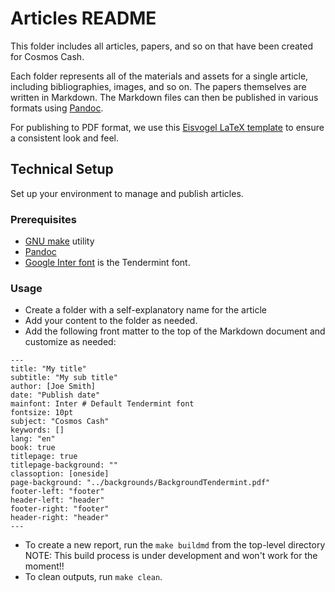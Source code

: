 # Articles README

This folder includes all articles, papers, and so on that have been created for Cosmos Cash. 

Each folder represents all of the materials and assets for a single article, including bibliographies, images, and so on. The papers themselves are written in Markdown. The Markdown files can then be published in various formats using [Pandoc](https://pandoc.org/MANUAL.html). 

For publishing to PDF format, we use this [Eisvogel LaTeX template](https://github.com/Wandmalfarbe/pandoc-latex-template) to ensure a consistent look and feel. 

## Technical Setup

Set up your environment to manage and publish articles.


### Prerequisites

- [GNU make](https://www.gnu.org/software/make/) utility
- [Pandoc](https://pandoc.org/installing.html)
- [Google Inter font](https://fonts.google.com/specimen/Inter) is the Tendermint font. 

### Usage

- Create a folder with a self-explanatory name for the article
- Add your content to the folder as needed.
- Add the following front matter to the top of the Markdown document and customize as needed:

```
---
title: "My title"
subtitle: "My sub title"
author: [Joe Smith]
date: "Publish date"
mainfont: Inter # Default Tendermint font
fontsize: 10pt
subject: "Cosmos Cash"
keywords: []
lang: "en"
book: true
titlepage: true
titlepage-background: ""
classoption: [oneside]
page-background: "../backgrounds/BackgroundTendermint.pdf"
footer-left: "footer"
header-left: "header"
footer-right: "footer"
header-right: "header"
---
```

- To create a new report, run the  `make buildmd` from the top-level directory NOTE: This build process is under development and won't work for the moment!!
- To clean outputs, run `make clean`.
